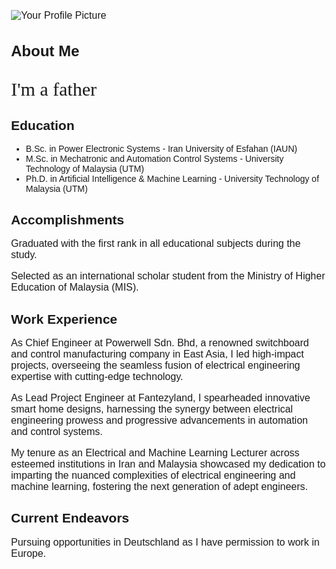 
![Your Profile Picture](/assets/main.jpg)

<html>
<head>
  <title>About Me</title>
  
  <style>
    body {
      font-family: Arial, sans-serif;
      margin: 20px; /* Adding margin to create space around the content */
      padding: 20px; /* Adding padding to create space inside the content */
    }
    h1 {
      font-size: 24px;
      margin-bottom: 10px;
    }
    p {
      font-size: 16px;
      margin-bottom: 15px;
    }
  </style>
</head>
<body>
  <h1>About Me</h1>
   <p style="font-family: 'Snell Roundhand', fantasy; font-size: 30px;">
  I'm a father
</p>
  <h2>Education</h2>
  <ul>
    <li>B.Sc. in Power Electronic Systems - Iran University of Esfahan (IAUN)</li>
    <li>M.Sc. in Mechatronic and Automation Control Systems - University Technology of Malaysia (UTM)</li>
    <li>Ph.D. in Artificial Intelligence & Machine Learning - University Technology of Malaysia (UTM)</li>
  </ul>
  
  <h2>Accomplishments</h2>
  <p>Graduated with the first rank in all educational subjects during the study.</p>
  <p>Selected as an international scholar student from the Ministry of Higher Education of Malaysia (MIS).</p>
  
  <h2>Work Experience</h2>
  
  <p>As Chief Engineer at Powerwell Sdn. Bhd, a renowned switchboard and control manufacturing company in East Asia, I led high-impact projects, overseeing the seamless fusion of electrical engineering expertise with cutting-edge technology.</p>

  <p>As Lead Project Engineer at Fantezyland, I spearheaded innovative smart home designs, harnessing the synergy between electrical engineering prowess and progressive advancements in automation and control systems.</p>

  <p>My tenure as an Electrical and Machine Learning Lecturer across esteemed institutions in Iran and Malaysia showcased my dedication to imparting the nuanced complexities of electrical engineering and machine learning, fostering the next generation of adept engineers.</p>
  
  <h2>Current Endeavors</h2>
  <p>Pursuing opportunities in Deutschland as I have permission to work in Europe.</p>
</body>
</html>
